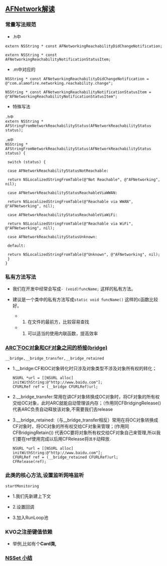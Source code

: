 ## [AFNetwork解读](http://www.cnblogs.com/jx66/p/5685625.html)

### 常量写法规范

* .h中

```
extern NSString * const AFNetworkingReachabilityDidChangeNotification;

extern NSString * const AFNetworkingReachabilityNotificationStatusItem;
```

* .m中对应的

```
NSString * const AFNetworkingReachabilityDidChangeNotification = @"com.alamofire.networking.reachability.change";

NSString * const AFNetworkingReachabilityNotificationStatusItem = @"AFNetworkingReachabilityNotificationStatusItem";
```

* 特殊写法

```
.h中
extern NSString * AFStringFromNetworkReachabilityStatus(AFNetworkReachabilityStatus status);

.m中
NSString * AFStringFromNetworkReachabilityStatus(AFNetworkReachabilityStatus status) {

 switch (status) {

 case AFNetworkReachabilityStatusNotReachable:

 return NSLocalizedStringFromTable(@"Not Reachable", @"AFNetworking", nil);

 case AFNetworkReachabilityStatusReachableViaWWAN:

 return NSLocalizedStringFromTable(@"Reachable via WWAN", @"AFNetworking", nil);

 case AFNetworkReachabilityStatusReachableViaWiFi:

 return NSLocalizedStringFromTable(@"Reachable via WiFi", @"AFNetworking", nil);

 case AFNetworkReachabilityStatusUnknown:

 default:

 return NSLocalizedStringFromTable(@"Unknown", @"AFNetworking", nil);
 }
}
```

### 私有方法写法

* 我们在开发中经常会写成`- (void)funcName;` 这样的私有方法。
* 建议是一个类中的私有方法写成`static void funcName()` 这样的c函数比较好。

  * 1. 在文件的最前方，比较容易查找

  * 1. 可以适当的使用内联函数，提高效率



### [ARC下OC对象和CF对象之间的桥接\(bridge\)](http://www.cnblogs.com/zzltjnh/p/3885012.html)

`__bridge,__bridge_transfer,__bridge_retained`

* 1.\_\_bridge:CF和OC对象转化时只涉及对象类型不涉及对象所有权的转化；
  ```
  NSURL *url = [[NSURL alloc] initWithString:@"http://www.baidu.com"];
  CFURLRef ref = (__bridge CFURLRef)url;
  ```

* 2.\_\_bridge\_transfer:常用在讲CF对象转换成OC对象时，将CF对象的所有权交给OC对象，此时ARC就能自动管理该内存；（作用同CFBridgingRelease\(\)  代表ARC负责自动释放该对象,不需要我们去release
* 3.\_\_bridge\_retained:（与\_\_bridge\_transfer相反）常用在将OC对象转换成CF对象时，将OC对象的所有权交给CF对象来管理；\(作用同CFBridgingRetain\(\)\)  代表OC要将对象所有权交给CF对象自己来管理,所以我们要在ref使用完成以后用CFRelease将`其手`动释放.

  ```
  NSURL *url = [[NSURL alloc] initWithString:@"http://www.baidu.com"];
  CFURLRef ref = (__bridge_retained CFURLRef)url;
  CFRelease(ref);
  ```


### 此类的核心方法,设置监听网咯监听

` startMonitoring `



* 1.我们先新建上下文

* 2.设置回调

* 3.加入RunLoop池




### KVO之注册键值依赖

* 举例,比如有个**Card类,**


### [NSSet 小结](http://blog.csdn.net/ms2146/article/details/8657011)



